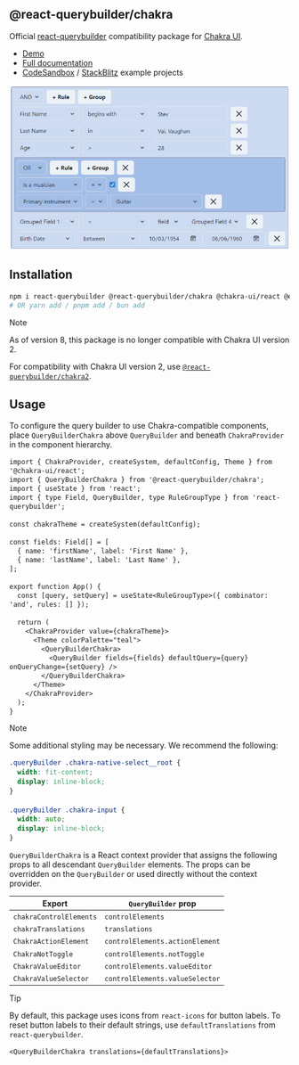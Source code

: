 ## @react-querybuilder/chakra

Official [react-querybuilder](https://npmjs.com/package/react-querybuilder) compatibility package for [Chakra UI](https://chakra-ui.com/).

- [Demo](https://react-querybuilder.js.org/demo/chakra)
- [Full documentation](https://react-querybuilder.js.org/)
- [CodeSandbox](https://react-querybuilder.js.org/sandbox?t=chakra) / [StackBlitz](https://react-querybuilder.js.org/sandbox?p=stackblitz&t=chakra) example projects

![Screenshot](../../_assets/screenshot-chakra.png)

## Installation

```bash
npm i react-querybuilder @react-querybuilder/chakra @chakra-ui/react @emotion/react react-icons
# OR yarn add / pnpm add / bun add
```

> [!NOTE]
>
> As of version 8, this package is no longer compatible with Chakra UI version 2.
>
> For compatibility with Chakra UI version 2, use [`@react-querybuilder/chakra2`](https://npmjs.com/package/@react-querybuilder/chakra2).

## Usage

To configure the query builder to use Chakra-compatible components, place `QueryBuilderChakra` above `QueryBuilder` and beneath `ChakraProvider` in the component hierarchy.

```tsx
import { ChakraProvider, createSystem, defaultConfig, Theme } from '@chakra-ui/react';
import { QueryBuilderChakra } from '@react-querybuilder/chakra';
import { useState } from 'react';
import { type Field, QueryBuilder, type RuleGroupType } from 'react-querybuilder';

const chakraTheme = createSystem(defaultConfig);

const fields: Field[] = [
  { name: 'firstName', label: 'First Name' },
  { name: 'lastName', label: 'Last Name' },
];

export function App() {
  const [query, setQuery] = useState<RuleGroupType>({ combinator: 'and', rules: [] });

  return (
    <ChakraProvider value={chakraTheme}>
      <Theme colorPalette="teal">
        <QueryBuilderChakra>
          <QueryBuilder fields={fields} defaultQuery={query} onQueryChange={setQuery} />
        </QueryBuilderChakra>
      </Theme>
    </ChakraProvider>
  );
}
```

> [!NOTE]
>
> Some additional styling may be necessary. We recommend the following:
>
> ```css
> .queryBuilder .chakra-native-select__root {
>   width: fit-content;
>   display: inline-block;
> }
>
> .queryBuilder .chakra-input {
>   width: auto;
>   display: inline-block;
> }
> ```

`QueryBuilderChakra` is a React context provider that assigns the following props to all descendant `QueryBuilder` elements. The props can be overridden on the `QueryBuilder` or used directly without the context provider.

| Export                  | `QueryBuilder` prop             |
| ----------------------- | ------------------------------- |
| `chakraControlElements` | `controlElements`               |
| `chakraTranslations`    | `translations`                  |
| `ChakraActionElement`   | `controlElements.actionElement` |
| `ChakraNotToggle`       | `controlElements.notToggle`     |
| `ChakraValueEditor`     | `controlElements.valueEditor`   |
| `ChakraValueSelector`   | `controlElements.valueSelector` |

> [!TIP]
>
> By default, this package uses icons from `react-icons` for button labels. To reset button labels to their default strings, use `defaultTranslations` from `react-querybuilder`.
>
> ```tsx
> <QueryBuilderChakra translations={defaultTranslations}>
> ```
